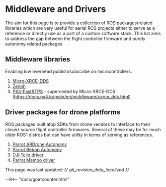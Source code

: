 # Middleware and Drivers

The aim for this page is to provide a collection of ROS packages/related libraries which are very useful for aerial ROS projects either to serve as a reference or directly use as a part of a custom software stack. This list aims to address the gap between the flight controller firmware and purely autonomy related packages.

## Middleware libraries

Enabling low overhead publish/subscribe on microcontrollers:

1. [Micro-XRCE-DDS](https://github.com/eProsima/Micro-XRCE-DDS)
2. [Zenoh](https://github.com/eclipse-zenoh/zenoh-plugin-dds)
3. [PX4-FastRTPS](https://github.com/eProsima/px4_to_ros) - superceded by Micro-XRCE-DDS (https://docs.px4.io/main/en/middleware/uxrce_dds.html)

## Driver packages for drone platforms

ROS packages built atop SDKs from drone vendors to interface to their closed-source flight controller firmwares. Several of these may be for much older ROS1 distros but can have utility in terms of serving as references.

1. [Parrot ARDrone Autonomy](https://github.com/AutonomyLab/ardrone_autonomy)
2. [Parrot Bebop Autonomy](https://github.com/AutonomyLab/bebop_autonomy)
3. [DJI Tello driver](https://github.com/anqixu/tello_driver)
4. [Parrot Mambo driver](https://github.com/TOTON95/ros_pyparrot)

This page was last updated: *{{ git_revision_date_localized }}*

--8<-- "docs/goatcounter.html"

